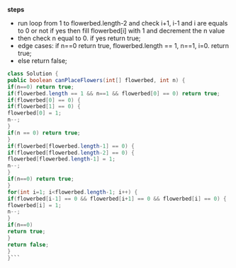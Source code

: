 **steps**
* run loop from 1 to flowerbed.length-2 and check i+1, i-1 and i are equals to 0 or not if yes then fill flowerbed[i] with 1 and decrement the n value
* then check n equal to 0. if yes return true;
* edge cases: if n==0 return true, flowerbed.length == 1, n==1, i=0. return true;
* else return false;
​
```java
class Solution {
public boolean canPlaceFlowers(int[] flowerbed, int n) {
if(n==0) return true;
if(flowerbed.length == 1 && n==1 && flowerbed[0] == 0) return true;
if(flowerbed[0] == 0) {
if(flowerbed[1] == 0) {
flowerbed[0] = 1;
n--;
}
if(n == 0) return true;
}
if(flowerbed[flowerbed.length-1] == 0) {
if(flowerbed[flowerbed.length-2] == 0) {
flowerbed[flowerbed.length-1] = 1;
n--;
}
if(n==0) return true;
}
for(int i=1; i<flowerbed.length-1; i++) {
if(flowerbed[i-1] == 0 && flowerbed[i+1] == 0 && flowerbed[i] == 0) {
flowerbed[i] = 1;
n--;
}
if(n==0)
return true;
}
return false;
}
}```
